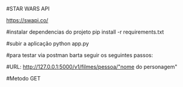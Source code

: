 #STAR WARS API

https://swapi.co/

#instalar dependencias do projeto
pip install -r requirements.txt

#subir a aplicação
python app.py

#para testar via postman barta seguir os seguintes passos:

#URL:
http://127.0.0.1:5000/v1/filmes/pessoa/"nome do personagem"

#Metodo
GET
